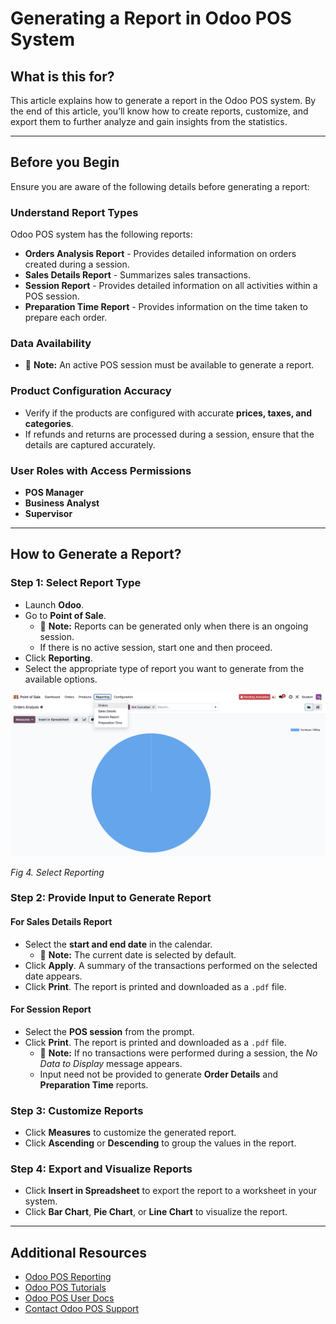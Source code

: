 # Generating a Report in Odoo POS System

## What is this for?
This article explains how to generate a report in the Odoo POS system. By the end of this article, you’ll know how to create reports, customize, and export them to further analyze and gain insights from the statistics.

---

## Before you Begin
Ensure you are aware of the following details before generating a report:

### Understand Report Types
Odoo POS system has the following reports:  
- **Orders Analysis Report** - Provides detailed information on orders created during a session.  
- **Sales Details Report** - Summarizes sales transactions.  
- **Session Report** - Provides detailed information on all activities within a POS session.  
- **Preparation Time Report** - Provides information on the time taken to prepare each order.  

### Data Availability
- 📌 **Note:** An active POS session must be available to generate a report.  

### Product Configuration Accuracy
- Verify if the products are configured with accurate **prices, taxes, and categories**.  
- If refunds and returns are processed during a session, ensure that the details are captured accurately.  

### User Roles with Access Permissions
- **POS Manager**  
- **Business Analyst**  
- **Supervisor**  

---

## How to Generate a Report?

### Step 1: Select Report Type
- Launch **Odoo**.  
- Go to **Point of Sale**.  
  - 📌 **Note:** Reports can be generated only when there is an ongoing session.  
  - If there is no active session, start one and then proceed.  
- Click **Reporting**.  
- Select the appropriate type of report you want to generate from the available options. 

![reporting](./assets/images/screenshots/reporting.jpeg)

*Fig 4. Select Reporting*

### Step 2: Provide Input to Generate Report

#### **For Sales Details Report**
- Select the **start and end date** in the calendar.  
  - 📌 **Note:** The current date is selected by default.  
- Click **Apply**. A summary of the transactions performed on the selected date appears.  
- Click **Print**. The report is printed and downloaded as a `.pdf` file.  

#### **For Session Report**
- Select the **POS session** from the prompt.  
- Click **Print**. The report is printed and downloaded as a `.pdf` file.  
  - 📌 **Note:** If no transactions were performed during a session, the *No Data to Display* message appears.  
  - Input need not be provided to generate **Order Details** and **Preparation Time** reports.  

### Step 3: Customize Reports
- Click **Measures** to customize the generated report.  
- Click **Ascending** or **Descending** to group the values in the report.  

### Step 4: Export and Visualize Reports
- Click **Insert in Spreadsheet** to export the report to a worksheet in your system.  
- Click **Bar Chart**, **Pie Chart**, or **Line Chart** to visualize the report.  

---

## Additional Resources
- [Odoo POS Reporting](https://www.odoo.com/documentation/18.0/applications/sales/point_of_sale/reporting.html)  
- [Odoo POS Tutorials](https://www.odoo.com/slides/point-of-sale-28)  
- [Odoo POS User Docs](https://www.odoo.com/documentation/19.0/applications/sales/point_of_sale.html)  
- [Contact Odoo POS Support](https://www.odoo.com/help)  